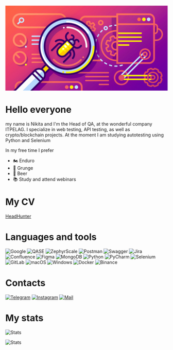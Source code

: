 [![Header](https://github.com/nokorokov/nokorokov/blob/3c113055b00de672f47b6c6f920cd57be33a4828/dou-qa.jpg)](https://t.me/WhiskeyHang)

# Hello everyone
 my name is Nikita and I'm the Head of QA, at the wonderful company ITPELAG.
 I specialize in web testing, API testing, as well as crypto/blockchain projects.
At the moment I am studying autotesting using Python and Selenium


In my free time I prefer
- 🏍️ Enduro 
- 🤘 Grunge
- 🍺 Beer
- :books: Study and attend webinars


# My CV 
[HeadHunter](https://hh.ru/resume/5ee4f3c6ff09615c9e0039ed1f3256444a7643)


# Languages and tools
![Google](https://img.shields.io/badge/google-4285F4?style=for-the-badge&logo=google&logoColor=white)
![QASE](https://img.shields.io/badge/Qase-474297?style=for-the-badge&logo=Qase&logoColor=white)
![ZephyrScale](https://img.shields.io/badge/zephyr%20SCALE-11AAD9?style=for-the-badge&logo=appveyor&logoColor=173B4D)
![Postman](https://img.shields.io/badge/Postman-FF6C37?style=for-the-badge&logo=postman&logoColor=white)
![Swagger](https://img.shields.io/badge/-Swagger-%23Clojure?style=for-the-badge&logo=swagger&logoColor=white)
![Jira](https://img.shields.io/badge/jira-%230A0FFF.svg?style=for-the-badge&logo=jira&logoColor=white)
![Confluence](https://img.shields.io/badge/confluence-%23172BF4.svg?style=for-the-badge&logo=confluence&logoColor=white)
![Figma](https://img.shields.io/badge/figma-%23F24E1E.svg?style=for-the-badge&logo=figma&logoColor=white)
![MongoDB](https://img.shields.io/badge/MongoDB-%234ea94b.svg?style=for-the-badge&logo=mongodb&logoColor=white)
![Python](https://img.shields.io/badge/python-3670A0?style=for-the-badge&logo=python&logoColor=ffdd54)
![PyCharm](https://img.shields.io/badge/pycharm-143?style=for-the-badge&logo=pycharm&logoColor=black&color=black&labelColor=green)
![Selenium](https://img.shields.io/badge/-selenium-%43B02A?style=for-the-badge&logo=selenium&logoColor=white) 
![GitLab](https://img.shields.io/badge/gitlab-%23181717.svg?style=for-the-badge&logo=gitlab&logoColor=white)
![macOS](https://img.shields.io/badge/mac%20os-000000?style=for-the-badge&logo=macos&logoColor=F0F0F0)
![Windows](https://img.shields.io/badge/Windows-0078D6?style=for-the-badge&logo=windows&logoColor=white)
![Docker](https://img.shields.io/badge/docker-%230db7ed.svg?style=for-the-badge&logo=docker&logoColor=white)
![Binance](https://img.shields.io/badge/Binance-FCD535?style=for-the-badge&logo=binance&logoColor=black)


# Contacts
[![Telegram](https://img.shields.io/badge/-Telegram-090909?style=for-the-badge&logo=telegram&logoColor=27A0D9)](https://t.me/WhiskeyHang)
[![Instagram](https://img.shields.io/badge/-Instagram-090909?style=for-the-badge&logo=instagram&logoColor=B4068E)](https://www.instagram.com/hangoverwhiskey/)
[![Mail](https://img.shields.io/badge/-Yahoo%20mail-090909?style=for-the-badge&logo=yahoo&logoColor=350C78)](mailto:nikitaokorokov@yahoo.com)


# My stats
![Stats](https://github-readme-stats.vercel.app/api?username=nokorokov&theme=blue-green)

![Stats](https://github-readme-stats.vercel.app/api/top-langs/?username=nokorokov&theme=blue-green)

